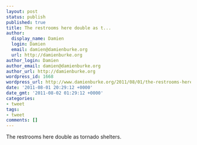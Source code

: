 ```yaml
---
layout: post
status: publish
published: true
title: The restrooms here double as t...
author:
  display_name: Damien
  login: Damien
  email: damien@damienburke.org
  url: http://damienburke.org
author_login: Damien
author_email: damien@damienburke.org
author_url: http://damienburke.org
wordpress_id: 1668
wordpress_url: http://www.damienburke.org/2011/08/01/the-restrooms-here-double-as-t/
date: '2011-08-01 20:29:12 +0000'
date_gmt: '2011-08-02 01:29:12 +0000'
categories:
- tweet
tags:
- tweet
comments: []
---
```

<p>The restrooms here double as tornado shelters.</p>
